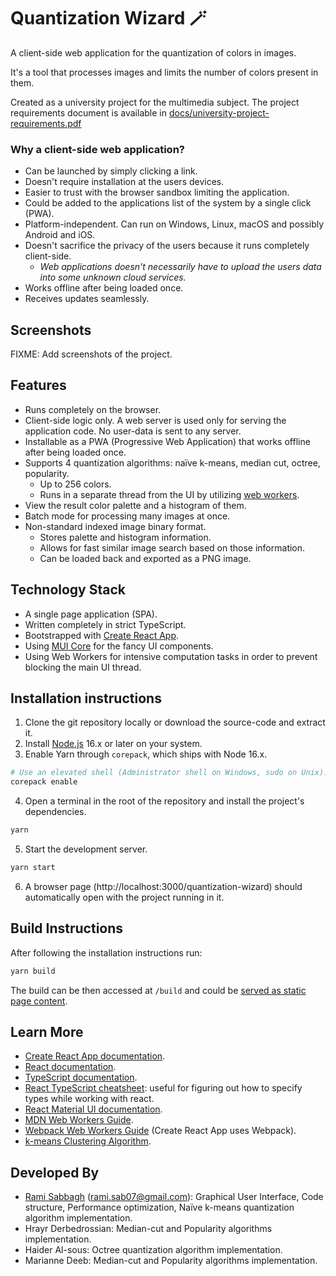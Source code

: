 
# Quantization Wizard 🪄

A client-side web application for the quantization of colors in images.

It's a tool that processes images and limits the number of colors present in them.

Created as a university project for the multimedia subject.
The project requirements document is available in [docs/university-project-requirements.pdf](./docs/university-project-requirements.pdf)

### Why a client-side web application?

- Can be launched by simply clicking a link.
- Doesn't require installation at the users devices.
- Easier to trust with the browser sandbox limiting the application.
- Could be added to the applications list of the system by a single click (PWA).
- Platform-independent. Can run on Windows, Linux, macOS and possibly Android and iOS.
- Doesn't sacrifice the privacy of the users because it runs completely client-side.
    - _Web applications doesn't necessarily have to upload the users data into some unknown cloud services._
- Works offline after being loaded once.
- Receives updates seamlessly.

## Screenshots

FIXME: Add screenshots of the project.

## Features

- Runs completely on the browser.
- Client-side logic only. A web server is used only for serving the application code. No user-data is sent to any server.
- Installable as a PWA (Progressive Web Application) that works offline after being loaded once.
- Supports 4 quantization algorithms: naïve k-means, median cut, octree, popularity.
    - Up to 256 colors.
    - Runs in a separate thread from the UI by utilizing [web workers](https://en.wikipedia.org/wiki/Web_worker).
- View the result color palette and a histogram of them.
- Batch mode for processing many images at once.
- Non-standard indexed image binary format.
    - Stores palette and histogram information.
    - Allows for fast similar image search based on those information.
    - Can be loaded back and exported as a PNG image.


## Technology Stack

- A single page application (SPA).
- Written completely in strict TypeScript.
- Bootstrapped with [Create React App](https://github.com/facebook/create-react-app).
- Using [MUI Core](https://mui.com/core/) for the fancy UI components.
- Using Web Workers for intensive computation tasks in order to prevent blocking the main UI thread.

## Installation instructions

1. Clone the git repository locally or download the source-code and extract it.
2. Install [Node.js](https://nodejs.org/) 16.x or later on your system.
3. Enable Yarn through `corepack`, which ships with Node 16.x.

```sh
# Use an elevated shell (Administrator shell on Windows, sudo on Unix).
corepack enable
```

4. Open a terminal in the root of the repository and install the project's dependencies.

```sh
yarn
```

5. Start the development server.

```sh
yarn start
```

6. A browser page (http://localhost:3000/quantization-wizard) should automatically open with the project running in it.

## Build Instructions

After following the installation instructions run:

```sh
yarn build
```

The build can be then accessed at `/build` and could be [served as static page content](https://create-react-app.dev/docs/deployment/).

## Learn More

- [Create React App documentation](https://facebook.github.io/create-react-app/docs/getting-starte).
- [React documentation](https://react.dev/).
- [TypeScript documentation](https://www.typescriptlang.org/).
- [React TypeScript cheatsheet](https://react-typescript-cheatsheet.netlify.app/): useful for figuring out how to specify types while working with react.
- [React Material UI documentation](https://mui.com/core/).
- [MDN Web Workers Guide](https://developer.mozilla.org/en-US/docs/Web/API/Web_Workers_API/Using_web_workers).
- [Webpack Web Workers Guide](https://webpack.js.org/guides/web-workers/) (Create React App uses Webpack).
- [k-means Clustering Algorithm](https://en.wikipedia.org/wiki/K-means_clustering).

## Developed By

- [Rami Sabbagh](https://rami-sabbagh.github.io/) ([rami.sab07@gmail.com](mailto:rami.sab07@gmail.com)): Graphical User Interface, Code structure, Performance optimization, Naïve k-means quantization algorithm implementation.
- Hrayr Derbedrossian: Median-cut and Popularity algorithms implementation.
- Haider Al-sous: Octree quantization algorithm implementation.
- Marianne Deeb: Median-cut and Popularity algorithms implementation.
